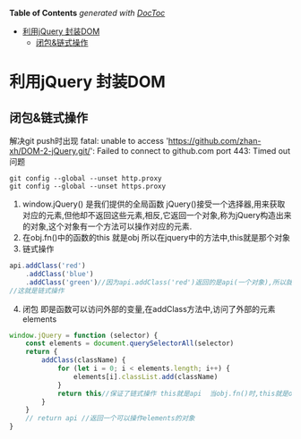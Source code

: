 <!-- START doctoc generated TOC please keep comment here to allow auto update -->
<!-- DON'T EDIT THIS SECTION, INSTEAD RE-RUN doctoc TO UPDATE -->
**Table of Contents**  *generated with [DocToc](https://github.com/thlorenz/doctoc)*

- [利用jQuery 封装DOM](#%E5%88%A9%E7%94%A8jquery-%E5%B0%81%E8%A3%85dom)
  - [闭包&链式操作](#%E9%97%AD%E5%8C%85%E9%93%BE%E5%BC%8F%E6%93%8D%E4%BD%9C)

<!-- END doctoc generated TOC please keep comment here to allow auto update -->

# 利用jQuery 封装DOM
## 闭包&链式操作
解决git push时出现 fatal: unable to access 'https://github.com/zhan-xh/DOM-2-jQuery.git/': Failed to connect to github.com port 443: Timed out
问题
```
git config --global --unset http.proxy
git config --global --unset https.proxy

```
1. window.jQuery() 是我们提供的全局函数
jQuery()接受一个选择器,用来获取对应的元素,但他却不返回这些元素,相反,它返回一个对象,称为jQuery构造出来的对象,这个对象有一个方法可以操作对应的元素.
2. 在obj.fn()中的函数的this 就是obj
所以在jquery中的方法中,this就是那个对象
3. 链式操作
```javascript
api.addClass('red')
    .addClass('blue')
    .addClass('green')//因为api.addClass('red')返回的是api(一个对象),所以就还可以对api.addClass('red')进行点操作
//这就是链式操作
```
4. 闭包
即是函数可以访问外部的变量,在addClass方法中,访问了外部的元素elements
```javascript
window.jQuery = function (selector) {
    const elements = document.querySelectorAll(selector)
    return {
        addClass(className) {
            for (let i = 0; i < elements.length; i++) {
                elements[i].classList.add(className)
            }
            return this//保证了链式操作 this就是api  当obj.fn()时,this就是obj
        }
    }
    // return api //返回一个可以操作elements的对象
}

```